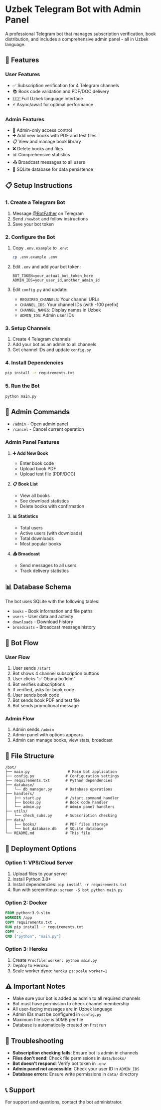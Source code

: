 # Uzbek Telegram Bot with Admin Panel

A professional Telegram bot that manages subscription verification, book distribution, and includes a comprehensive admin panel - all in Uzbek language.

## 🚀 Features

### User Features
- ✅ Subscription verification for 4 Telegram channels
- 📚 Book code validation and PDF/DOC delivery
- 🇺🇿 Full Uzbek language interface
- ⚡ Async/await for optimal performance

### Admin Features
- 🔐 Admin-only access control
- ➕ Add new books with PDF and test files
- 📋 View and manage book library
- ❌ Delete books and files
- 📊 Comprehensive statistics
- 📤 Broadcast messages to all users
- 💾 SQLite database for data persistence

## 📋 Setup Instructions

### 1. Create a Telegram Bot

1. Message [@BotFather](https://t.me/BotFather) on Telegram
2. Send `/newbot` and follow instructions
3. Save your bot token

### 2. Configure the Bot

1. Copy `.env.example` to `.env`:
   ```bash
   cp .env.example .env
   ```

2. Edit `.env` and add your bot token:
   ```
   BOT_TOKEN=your_actual_bot_token_here
   ADMIN_IDS=your_user_id,another_admin_id
   ```

3. Edit `config.py` and update:
   - `REQUIRED_CHANNELS`: Your channel URLs
   - `CHANNEL_IDS`: Your channel IDs (with -100 prefix)
   - `CHANNEL_NAMES`: Display names in Uzbek
   - `ADMIN_IDS`: Admin user IDs

### 3. Setup Channels

1. Create 4 Telegram channels
2. Add your bot as an admin to all channels
3. Get channel IDs and update `config.py`

### 4. Install Dependencies

```bash
pip install -r requirements.txt
```

### 5. Run the Bot

```bash
python main.py
```

## 🔧 Admin Commands

- `/admin` - Open admin panel
- `/cancel` - Cancel current operation

### Admin Panel Features

1. **➕ Add New Book**
   - Enter book code
   - Upload book PDF
   - Upload test file (PDF/DOC)

2. **📋 Book List**
   - View all books
   - See download statistics
   - Delete books with confirmation

3. **📊 Statistics**
   - Total users
   - Active users (with downloads)
   - Total downloads
   - Most popular books

4. **📤 Broadcast**
   - Send messages to all users
   - Track delivery statistics

## 📊 Database Schema

The bot uses SQLite with the following tables:

- `books` - Book information and file paths
- `users` - User data and activity
- `downloads` - Download history
- `broadcasts` - Broadcast message history

## 🔄 Bot Flow

### User Flow
1. User sends `/start`
2. Bot shows 4 channel subscription buttons
3. User clicks "✅ Obuna bo'ldim"
4. Bot verifies subscriptions
5. If verified, asks for book code
6. User sends book code
7. Bot sends book PDF and test file
8. Bot sends promotional message

### Admin Flow
1. Admin sends `/admin`
2. Admin panel with options appears
3. Admin can manage books, view stats, broadcast

## 📁 File Structure

```
/bot/
├── main.py                 # Main bot application
├── config.py              # Configuration settings
├── requirements.txt       # Python dependencies
├── database/
│   └── db_manager.py      # Database operations
├── handlers/
│   ├── start.py           # /start command handler
│   ├── books.py           # Book code handler
│   └── admin.py           # Admin panel handlers
├── utils/
│   └── check_subs.py      # Subscription checking
├── data/
│   ├── books/             # PDF files storage
│   └── bot_database.db    # SQLite database
└── README.md              # This file
```

## 🚀 Deployment Options

### Option 1: VPS/Cloud Server
1. Upload files to your server
2. Install Python 3.8+
3. Install dependencies: `pip install -r requirements.txt`
4. Run with screen/tmux: `screen -S bot python main.py`

### Option 2: Docker
```dockerfile
FROM python:3.9-slim
WORKDIR /app
COPY requirements.txt .
RUN pip install -r requirements.txt
COPY . .
CMD ["python", "main.py"]
```

### Option 3: Heroku
1. Create `Procfile`: `worker: python main.py`
2. Deploy to Heroku
3. Scale worker dyno: `heroku ps:scale worker=1`

## ⚠️ Important Notes

- Make sure your bot is added as admin to all required channels
- Bot must have permission to check channel membership
- All user-facing messages are in Uzbek language
- Admin IDs must be configured in `config.py`
- Maximum file size is 50MB per file
- Database is automatically created on first run

## 🔧 Troubleshooting

- **Subscription checking fails**: Ensure bot is admin in channels
- **Files don't send**: Check file permissions in `data/books/`
- **Bot doesn't respond**: Verify bot token in `.env`
- **Admin panel not accessible**: Check your user ID in `ADMIN_IDS`
- **Database errors**: Ensure write permissions in `data/` directory

## 📞 Support

For support and questions, contact the bot administrator.